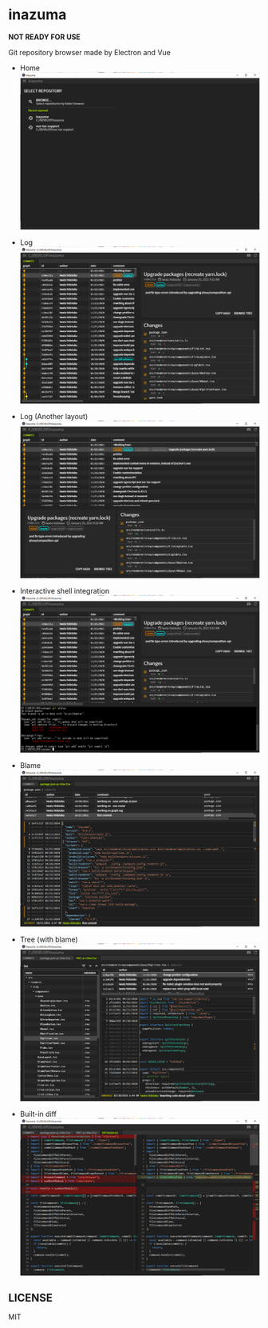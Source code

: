 # inazuma

**NOT READY FOR USE**

Git repository browser made by Electron and Vue

* Home
  ![home](/image/home.png)

* Log
  ![log](/image/log.png)

* Log (Another layout)
  ![log](/image/log-another-layout.png)

* Interactive shell integration
  ![log](/image/shell-integration.png)

* Blame
  ![log](/image/blame.png)

* Tree (with blame)
  ![log](/image/lstree-with-blame.png)

* Built-in diff
  ![log](/image/sidebyside-diff.png)

## LICENSE

MIT
